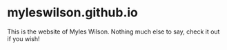# myleswilson.github.io
This is the website of Myles Wilson.
Nothing much else to say, check it out if you wish!
